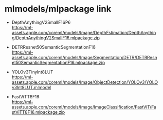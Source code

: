 # mlmodels/mlpackage link
- DepthAnythingV2SmallF16P6  
https://ml-assets.apple.com/coreml/models/Image/DepthEstimation/DepthAnything/DepthAnythingV2SmallF16.mlpackage.zip

- DETRResnet50SemanticSegmentationF16  
https://ml-assets.apple.com/coreml/models/Image/Segmentation/DETR/DETRResnet50SemanticSegmentationF16.mlpackage.zip

- YOLOv3TinyInt8LUT  
https://ml-assets.apple.com/coreml/models/Image/ObjectDetection/YOLOv3/YOLOv3Int8LUT.mlmodel

- FastViTT8F16  
https://ml-assets.apple.com/coreml/models/Image/ImageClassification/FastViT/FastViTT8F16.mlpackage.zip
